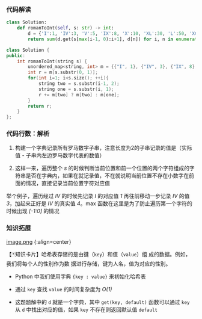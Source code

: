 ### 代码解读
```Python []
class Solution:
    def romanToInt(self, s: str) -> int:
        d = {'I':1, 'IV':3, 'V':5, 'IX':8, 'X':10, 'XL':30, 'L':50, 'XC':80, 'C':100, 'CD':300, 'D':500, 'CM':800, 'M':1000}
        return sum(d.get(s[max(i-1, 0):i+1], d[n]) for i, n in enumerate(s))
```
```C++ []
class Solution {
public:
    int romanToInt(string s) {
        unordered_map<string, int> m = {{"I", 1}, {"IV", 3}, {"IX", 8}, {"V", 5}, {"X", 10}, {"XL", 30}, {"XC", 80}, {"L", 50}, {"C", 100}, {"CD", 300}, {"CM", 800}, {"D", 500}, {"M", 1000}};
        int r = m[s.substr(0, 1)];
        for(int i=1; i<s.size(); ++i){
            string two = s.substr(i-1, 2);
            string one = s.substr(i, 1);
            r += m[two] ? m[two] : m[one];
        }
        return r;
    }
};
```

### 代码行数：解析
1. 构建一个字典记录所有罗马数字子串，注意长度为2的子串记录的值是（实际值 - 子串内左边罗马数字代表的数值）

2. 这样一来，遍历整个 *s* 的时候判断当前位置和前一个位置的两个字符组成的字符串是否在字典内，如果在就记录值，不在就说明当前位置不存在小数字在前面的情况，直接记录当前位置字符对应值

举个例子，遍历经过 *IV* 的时候先记录 *I* 的对应值 *1* 再往前移动一步记录 *IV* 的值 *3*，加起来正好是 *IV* 的真实值 *4*。max 函数在这里是为了防止遍历第一个字符的时候出现 *[-1:0]* 的情况

### 知识拓展

 [image.png](https://pic.leetcode-cn.com/576c1d21b07aa085382b70207b3e3a0521e1968f323b7efcb643769fd3babdfa-image.png)
{:align=center}

【🃏知识卡片】哈希表存储的是由键（`key`）和值（`value`）组 成的数据。例如，我们将每个人的性别作为数 据进行存储，键为人名，值为对应的性别。

  - Python 中我们使用字典 `{key : value}` 来初始化哈希表

  - 通过 `key` 查找 `value` 的时间复杂度为 *O(1)*

  - 这题题解中的 `d` 就是一个字典，其中 `get(key, default)` 函数可以通过 `key` 从 `d` 中找出对应的值，如果 `key` 不存在则返回默认值 `default`